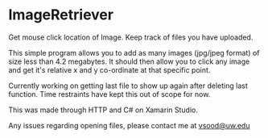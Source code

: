 # ImageRetriever
Get mouse click location of Image.
Keep track of files you have uploaded.

This simple program allows you to add as many images (jpg/jpeg format) of size less than 4.2 megabytes. It should then allow you to click any image and get it's relative x and y co-ordinate at that specific point. 

Currently working on getting last file to show up again after deleting last function. Time restraints have kept this out of scope for now.

This was made through HTTP and C# on Xamarin Studio.

Any issues regarding opening files, please contact me at vsood@uw.edu
